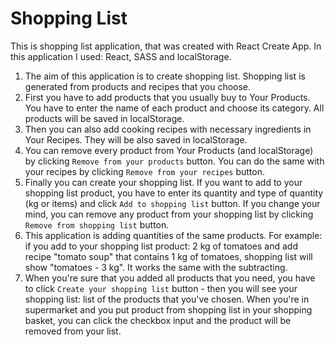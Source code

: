 # Shopping List

This is shopping list application, that was created with React Create App. In this application I used: React, SASS and localStorage.

1. The aim of this application is to create shopping list. Shopping list is generated from products and recipes that you choose.
2. First you have to add products that you usually buy to Your Products. You have to enter the name of each product and choose its category. All products will be saved in localStorage.
3. Then you can also add cooking recipes with necessary ingredients in Your Recipes. They will be also saved in localStorage.
4. You can remove every product from Your Products (and localStorage) by clicking `Remove from your products` button. You can do the same with your recipes by clicking `Remove from your recipes` button.
5. Finally you can create your shopping list. If you want to add to your shopping list product, you have to enter its quantity and type of quantity (kg or items) and click `Add to shopping list` button. If you change your mind, you can remove any product from your shopping list by clicking `Remove from shopping list` button.
6. This application is adding quantities of the same products. For example: if you add to your shopping list product: 2 kg of tomatoes and add recipe "tomato soup" that contains 1 kg of tomatoes, shopping list will show "tomatoes - 3 kg". It works the same with the subtracting.
7. When you're sure that you added all products that you need, you have to click `Create your shopping list` button - then you will see your shopping list: list of the products that you've chosen. When you're in supermarket and you put product from shopping list in your shopping basket, you can click the checkbox input and the product will be removed from your list.

